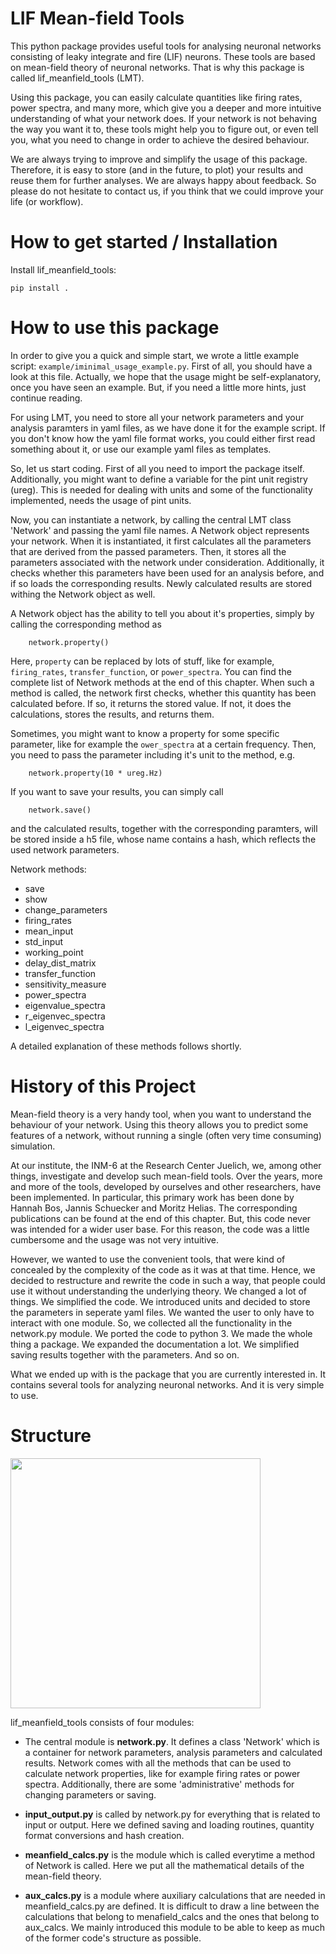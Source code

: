 LIF Mean-field Tools
====================
This python package provides useful tools for analysing neuronal networks
consisting of leaky integrate and fire (LIF) neurons. These tools are based on
mean-field theory of neuronal networks. That is why this package is called
lif_meanfield_tools (LMT). 

Using this package, you can easily calculate quantities like firing rates, power
spectra, and many more, which give you a deeper and more intuitive understanding
of what your network does. If your network is not behaving the way you want it
to, these tools might help you to figure out, or even tell you, what you need to
change in order to achieve the desired behaviour. 

We are always trying to improve and simplify the usage of this package. Therefore, 
it is easy to store (and in the future, to plot) your results and reuse them for 
further analyses. We are always happy about feedback. So please do not hesitate
to contact us, if you think that we could improve your life (or workflow). 

# How to get started / Installation

Install lif_meanfield_tools:
```
pip install .
```

# How to use this package
In order to give you a quick and simple start, we wrote a little example script: 
`example/iminimal_usage_example.py`. First of all, you should have a look at this file. 
Actually, we hope that the usage might be self-explanatory, once you have seen
an example. But, if you need a little more hints, just continue reading.

For using LMT, you need to store all your network parameters and your analysis
paramters in yaml files, as we have done it for the example script. If you don't
know how the yaml file format works, you could either first read something 
about it, or use our example yaml files as templates. 

So, let us start coding. First of all you need to import the package itself. 
Additionally, you might want to define a variable for the pint unit registry (ureg). 
This is needed for dealing with units and some of  the functionality implemented,
needs the usage of pint units. 

Now, you can instantiate a network, by calling the central LMT class 'Network' and 
passing the yaml file names. A Network object represents your network. When it is 
instantiated, it first calculates all the parameters that are derived from the 
passed parameters. Then, it stores all the parameters associated with the network 
under consideration. Additionally, it checks whether this parameters have been used
for an analysis before, and if so loads the corresponding results. Newly calculated 
results are stored withing the Network object as well. 

A Network object has the ability to tell you about it's properties, simply by calling
the corresponding method as
```
	network.property()
```
Here, `property` can be replaced by lots of stuff, like for example, `firing_rates`, 
`transfer_function`, or `power_spectra`. You can find the complete list of Network
methods at the end of this chapter. When such a method is called, the network first checks, 
whether this quantity has been calculated before. If so, it returns the stored value. 
If not, it does the calculations, stores the results, and returns them.

Sometimes, you might want to know a property for some specific parameter, like for 
example the `ower_spectra` at a certain frequency. Then, you need to pass the parameter
including it's unit to the method, e.g.
```	
	network.property(10 * ureg.Hz)
```
If you want to save your results, you can simply call 
```
	network.save()
```
and the calculated results, together with the corresponding paramters, will be stored
inside a h5 file, whose name contains a hash, which reflects the used network parameters. 

Network methods:
- save
- show
- change_parameters
- firing_rates
- mean_input
- std_input
- working_point
- delay_dist_matrix
- transfer_function
- sensitivity_measure
- power_spectra
- eigenvalue_spectra
- r_eigenvec_spectra
- l_eigenvec_spectra

A detailed explanation of these methods follows shortly.

# History of this Project
Mean-field theory is a very handy tool, when you want to understand the behaviour of 
your network. Using this theory allows you to predict some features of a network, without
running a single (often very time consuming) simulation. 

At our institute, the INM-6 at the Research Center Juelich, we, among other things, investigate 
and develop such mean-field tools. Over the years, more and more of the tools, developed by 
ourselves and other researchers, have been implemented. In particular, this primary work has 
been done by Hannah Bos, Jannis Schuecker and Moritz Helias. The corresponding publications 
can be found at the end of this chapter. But, this code never was intended for a wider user
base. For this reason, the code was a little cumbersome and the usage was not very intuitive. 

However, we wanted to use the convenient tools, that were kind of concealed by the 
complexity of the code as it was at that time. Hence, we decided to restructure and rewrite
the code in such a way, that people could use it without understanding the underlying theory. 
We changed a lot of things. We simplified the code. We introduced units and decided to store 
the parameters in seperate yaml files. We wanted the user to only have to interact with one 
module. So, we collected all the functionality in the network.py module. We ported the code 
to python 3. We made the whole thing a package. We expanded the documentation a lot. We 
simplified saving results together with the parameters. And so on. 

What we ended up with is the package that you are currently interested in. It contains 
several tools for analyzing neuronal networks. And it is very simple to use. 

# Structure

<img src="https://github.com/INM-6/lif_meanfield_tools/blob/master/structure_new.png" width="400">        

lif_meanfield_tools consists of four modules:

- The central module is **network.py**. It defines a class 'Network' which is a container for network 
parameters, analysis parameters and calculated results. Network comes with all the methods that 
can be used to calculate network properties, like for example firing rates or power spectra. 
Additionally, there are some 'administrative' methods for changing parameters or saving. 

- **input_output.py** is called by network.py for everything that is related to input or output. 
Here we defined saving and loading routines, quantity format conversions and hash creation.

- **meanfield_calcs.py** is the module which is called everytime a method of Network is called. Here
we put all the mathematical details of the mean-field theory. 

- **aux_calcs.py** is a module where auxiliary calculations that are needed in meanfield_calcs.py are 
defined. It is difficult to draw a line between the calculations that belong to menafield_calcs 
and the ones that belong to aux_calcs. We mainly introduced this module to be able to keep 
as much of the former code's structure as possible. 



